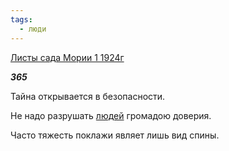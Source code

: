 ```yaml
---
tags:
  - люди
---
```

[Листы сада Мории 1 1924г](https://127.0.0.1:4002/agni/1924)

___365___

Тайна открывается в безопасности.   

Не надо разрушать [людей](../../../tags/#люди) громадою доверия.   

Часто тяжесть поклажи являет лишь вид спины.   

